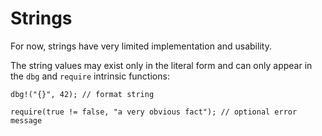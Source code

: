 # Strings

For now, strings have very limited implementation and usability.

The string values may exist only in the literal form and can only appear in the
`dbg` and `require` intrinsic functions:

```rust,no_run,noplaypen
dbg!("{}", 42); // format string

require(true != false, "a very obvious fact"); // optional error message
```
